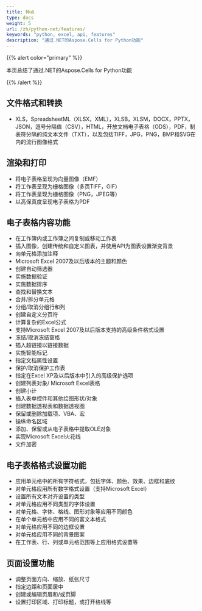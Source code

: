 ```yaml
---
title: 特点
type: docs
weight: 5
url: /zh/python-net/features/
keywords: "python, excel, api, features"
description: "通过.NET的Aspose.Cells for Python功能"
---
```


{{% alert color="primary" %}} 

本页总结了通过.NET的Aspose.Cells for Python功能

{{% /alert %}} 
## **文件格式和转换**
- XLS，SpreadsheetML（XLSX，XML），XLSB，XLSM，DOCX，PPTX，JSON，逗号分隔值（CSV），HTML，开放文档电子表格（ODS），PDF，制表符分隔的纯文本文件（TXT），以及包括TIFF，JPG，PNG，BMP和SVG在内的流行图像格式
## **渲染和打印**
- 将电子表格呈现为向量图像（EMF）
- 将工作表呈现为栅格图像（多页TIFF，GIF）
- 将工作表呈现为栅格图像（PNG，JPEG等）
- 以高保真度呈现电子表格为PDF
## **电子表格内容功能**
- 在工作簿内或工作簿之间复制或移动工作表
- 插入图像，创建传统和自定义图表，并使用API为图表设置渐变背景
- 向单元格添加注释
- Microsoft Excel 2007及以后版本的主题和颜色
- 创建自动筛选器
- 实施数据验证
- 实施数据排序
- 查找和替换文本
- 合并/拆分单元格
- 分组/取消分组行和列
- 创建自定义分页符
- 计算复杂的Excel公式
- 支持Microsoft Excel 2007及以后版本支持的高级条件格式设置
- 冻结/取消冻结窗格
- 插入超链接以链接数据
- 实施智能标记
- 指定文档属性设置
- 保护/取消保护工作表
- 指定在Excel XP及以后版本中引入的高级保护选项
- 创建列表对象/ Microsoft Excel表格
- 创建小计
- 插入表单控件和其他绘图形状/对象
- 创建数据透视表和数据透视图
- 保留或删除加载项、VBA、宏
- 操纵命名区域
- 添加、保留或从电子表格中提取OLE对象
- 实现Microsoft Excel火花线
- 文件加密
## **电子表格格式设置功能**
- 应用单元格中的所有字符格式，包括字体、颜色、效果、边框和底纹
- 对单元格应用所有数字格式设置（支持Microsoft Excel）
- 设置所有文本对齐设置的类型
- 对单元格应用不同类型的字体设置
- 对单元格、字体、格线、图形对象等应用不同颜色
- 在单个单元格中应用不同的富文本格式
- 对单元格应用不同的边框设置
- 对单元格应用不同的背景图案
- 在工作表、行、列或单元格范围等上应用格式设置等
## **页面设置功能**
- 调整页面方向、缩放、纸张尺寸
- 指定边距和页面居中
- 创建或编辑页眉和/或页脚
- 设置打印区域、打印标题，或打开格线等

